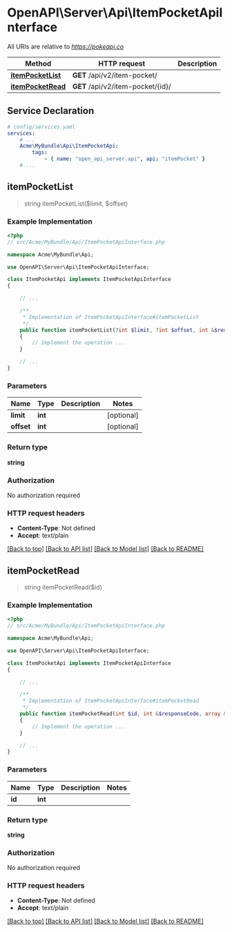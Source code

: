 # OpenAPI\Server\Api\ItemPocketApiInterface

All URIs are relative to *https://pokeapi.co*

Method | HTTP request | Description
------------- | ------------- | -------------
[**itemPocketList**](ItemPocketApiInterface.md#itemPocketList) | **GET** /api/v2/item-pocket/ | 
[**itemPocketRead**](ItemPocketApiInterface.md#itemPocketRead) | **GET** /api/v2/item-pocket/{id}/ | 


## Service Declaration
```yaml
# config/services.yaml
services:
    # ...
    Acme\MyBundle\Api\ItemPocketApi:
        tags:
            - { name: "open_api_server.api", api: "itemPocket" }
    # ...
```

## **itemPocketList**
> string itemPocketList($limit, $offset)



### Example Implementation
```php
<?php
// src/Acme/MyBundle/Api/ItemPocketApiInterface.php

namespace Acme\MyBundle\Api;

use OpenAPI\Server\Api\ItemPocketApiInterface;

class ItemPocketApi implements ItemPocketApiInterface
{

    // ...

    /**
     * Implementation of ItemPocketApiInterface#itemPocketList
     */
    public function itemPocketList(?int $limit, ?int $offset, int &$responseCode, array &$responseHeaders): array|object|null
    {
        // Implement the operation ...
    }

    // ...
}
```

### Parameters

Name | Type | Description  | Notes
------------- | ------------- | ------------- | -------------
 **limit** | **int**|  | [optional]
 **offset** | **int**|  | [optional]

### Return type

**string**

### Authorization

No authorization required

### HTTP request headers

 - **Content-Type**: Not defined
 - **Accept**: text/plain

[[Back to top]](#) [[Back to API list]](../../README.md#documentation-for-api-endpoints) [[Back to Model list]](../../README.md#documentation-for-models) [[Back to README]](../../README.md)

## **itemPocketRead**
> string itemPocketRead($id)



### Example Implementation
```php
<?php
// src/Acme/MyBundle/Api/ItemPocketApiInterface.php

namespace Acme\MyBundle\Api;

use OpenAPI\Server\Api\ItemPocketApiInterface;

class ItemPocketApi implements ItemPocketApiInterface
{

    // ...

    /**
     * Implementation of ItemPocketApiInterface#itemPocketRead
     */
    public function itemPocketRead(int $id, int &$responseCode, array &$responseHeaders): array|object|null
    {
        // Implement the operation ...
    }

    // ...
}
```

### Parameters

Name | Type | Description  | Notes
------------- | ------------- | ------------- | -------------
 **id** | **int**|  |

### Return type

**string**

### Authorization

No authorization required

### HTTP request headers

 - **Content-Type**: Not defined
 - **Accept**: text/plain

[[Back to top]](#) [[Back to API list]](../../README.md#documentation-for-api-endpoints) [[Back to Model list]](../../README.md#documentation-for-models) [[Back to README]](../../README.md)

